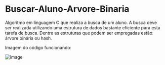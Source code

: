 # Buscar-Aluno-Arvore-Binaria

Algoritmo em linguagem C que realiza a busca de um aluno. A busca deve ser realizada utilizando uma estrutura de dados bastante
eficiente para esta tarefa de busca. Dentre as estruturas que podem ser empregadas estão: árvore binária ou hash.


Imagem do código funcionando:

![image](https://user-images.githubusercontent.com/98955674/216844604-b6106939-3842-407a-ba89-31a23fcacdd0.png)
